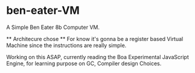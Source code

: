 # ben-eater-VM
A Simple Ben Eater 8b Computer VM. 


** Architecure chose **
For know it's gonna be a register based Virtual Machine since the instructions are really simple.

Working on this ASAP, currently reading the Boa Experimental JavaScript Engine, for learning purpose on GC, Compiler design Choices.
